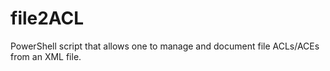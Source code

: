 # file2ACL
PowerShell script that allows one to manage and document file ACLs/ACEs from an XML file.
